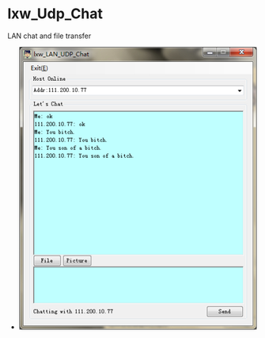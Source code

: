 lxw_Udp_Chat
============

LAN chat and file transfer


* ![image](https://github.com/lxw0109/lxw_Udp_Chat/blob/master/form.jpg)

